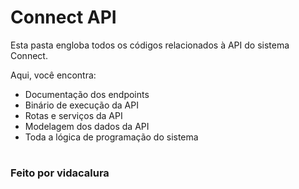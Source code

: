# Connect API

Esta pasta engloba todos os códigos relacionados à API do sistema Connect.

Aqui, você encontra:
* Documentação dos endpoints
* Binário de execução da API
* Rotas e serviços da API
* Modelagem dos dados da API
* Toda a lógica de programação do sistema

#

### Feito por vidacalura